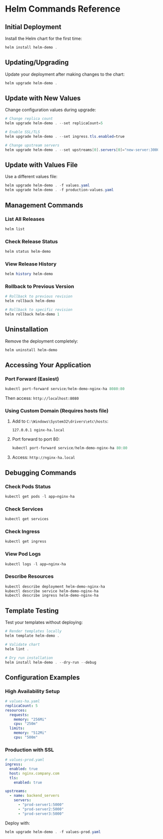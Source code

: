 # Helm Commands Reference

## Initial Deployment
Install the Helm chart for the first time:
```powershell
helm install helm-demo .
```

## Updating/Upgrading
Update your deployment after making changes to the chart:
```powershell
helm upgrade helm-demo .
```

## Update with New Values
Change configuration values during upgrade:
```powershell
# Change replica count
helm upgrade helm-demo . --set replicaCount=5

# Enable SSL/TLS
helm upgrade helm-demo . --set ingress.tls.enabled=true

# Change upstream servers
helm upgrade helm-demo . --set upstreams[0].servers[0]="new-server:3000"
```

## Update with Values File
Use a different values file:
```powershell
helm upgrade helm-demo . -f values.yaml
helm upgrade helm-demo . -f production-values.yaml
```

## Management Commands

### List All Releases
```powershell
helm list
```

### Check Release Status
```powershell
helm status helm-demo
```

### View Release History
```powershell
helm history helm-demo
```

### Rollback to Previous Version
```powershell
# Rollback to previous revision
helm rollback helm-demo

# Rollback to specific revision
helm rollback helm-demo 1
```

## Uninstallation
Remove the deployment completely:
```powershell
helm uninstall helm-demo
```

## Accessing Your Application

### Port Forward (Easiest)
```powershell
kubectl port-forward service/helm-demo-nginx-ha 8080:80
```
Then access: `http://localhost:8080`

### Using Custom Domain (Requires hosts file)
1. Add to `C:\Windows\System32\drivers\etc\hosts`:
   ```
   127.0.0.1 nginx-ha.local
   ```
2. Port forward to port 80:
   ```powershell
   kubectl port-forward service/helm-demo-nginx-ha 80:80
   ```
3. Access: `http://nginx-ha.local`

## Debugging Commands

### Check Pods Status
```powershell
kubectl get pods -l app=nginx-ha
```

### Check Services
```powershell
kubectl get services
```

### Check Ingress
```powershell
kubectl get ingress
```

### View Pod Logs
```powershell
kubectl logs -l app=nginx-ha
```

### Describe Resources
```powershell
kubectl describe deployment helm-demo-nginx-ha
kubectl describe service helm-demo-nginx-ha
kubectl describe ingress helm-demo-nginx-ha
```

## Template Testing
Test your templates without deploying:
```powershell
# Render templates locally
helm template helm-demo .

# Validate chart
helm lint .

# Dry run installation
helm install helm-demo . --dry-run --debug
```

## Configuration Examples

### High Availability Setup
```yaml
# values-ha.yaml
replicaCount: 5
resources:
  requests:
    memory: "256Mi"
    cpu: "250m"
  limits:
    memory: "512Mi"
    cpu: "500m"
```

### Production with SSL
```yaml
# values-prod.yaml
ingress:
  enabled: true
  host: nginx.company.com
  tls:
    enabled: true

upstreams:
  - name: backend_servers
    servers:
      - "prod-server1:5000"
      - "prod-server2:5000"
      - "prod-server3:5000"
```

Deploy with:
```powershell
helm upgrade helm-demo . -f values-prod.yaml
```